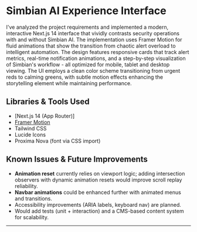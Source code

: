 # Simbian AI Experience Interface

I've analyzed the project requirements and implemented a modern, interactive Next.js 14 interface that vividly contrasts security operations with and without Simbian AI. The implementation uses Framer Motion for fluid animations that show the transition from chaotic alert overload to intelligent automation. The design features responsive cards that track alert metrics, real-time notification animations, and a step-by-step visualization of Simbian's workflow - all optimized for mobile, tablet and desktop viewing. The UI employs a clean color scheme transitioning from urgent reds to calming greens, with subtle motion effects enhancing the storytelling element while maintaining performance.
## Libraries & Tools Used

- [Next.js 14 (App Router)]
- [Framer Motion](https://www.framer.com/motion/)
- Tailwind CSS
- Lucide Icons
- Proxima Nova (font via CSS import)

## Known Issues & Future Improvements

- **Animation reset** currently relies on viewport logic; adding intersection observers with dynamic animation resets would improve scroll replay reliability.
- **Navbar animations** could be enhanced further with animated menus and transitions.
- Accessibility improvements (ARIA labels, keyboard nav) are planned.
- Would add tests (unit + interaction) and a CMS-based content system for scalability.

---

